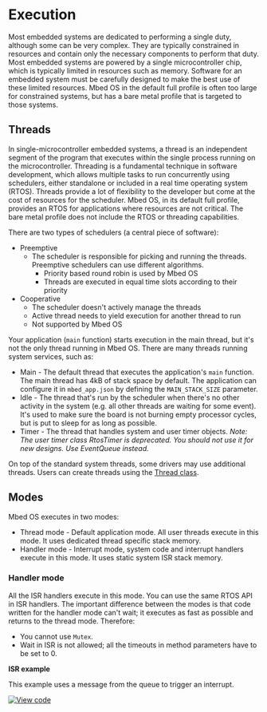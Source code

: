 # Execution

Most embedded systems are dedicated to performing a single duty, although some can be very complex. They are typically constrained in resources and contain only the necessary components to perform that duty. Most embedded systems are powered by a single microcontroller chip, which is typically limited in resources such as memory. Software for an embedded system must be carefully designed to make the best use of these limited resources. Mbed OS in the default full profile is often too large for constrained systems, but has a bare metal profile that is targeted to those systems.

## Threads

In single-microcontroller embedded systems, a thread is an independent segment of the program that executes within the single process running on the microcontroller. Threading is a fundamental technique in software development, which allows multiple tasks to run concurrently using schedulers, either standalone or included in a real time operating system (RTOS). Threads provide a lot of flexibility to the developer but come at the cost of resources for the scheduler. Mbed OS, in its default full profile, provides an RTOS for applications where resources are not critical. The bare metal profile does not include the RTOS or threading capabilities.

There are two types of schedulers (a central piece of software):

* Preemptive
    * The scheduler is responsible for picking and running the threads. Preemptive schedulers can use different algorithms.
        * Priority based round robin is used by Mbed OS
        * Threads are executed in equal time slots according to their priority
* Cooperative
    * The scheduler doesn't actively manage the threads
    * Active thread needs to yield execution for another thread to run
    * Not supported by Mbed OS

Your application (`main` function) starts execution in the main thread, but it's not the only thread running in Mbed OS. There are many threads running system services, such as:
* Main - The default thread that executes the application's `main` function. The main thread has 4kB of stack space by default. The application can configure it in `mbed_app.json` by defining the `MAIN_STACK_SIZE` parameter.
* Idle - The thread that's run by the scheduler when there's no other activity in the system (e.g. all other threads are waiting for some event). It's used to make sure the board is not burning empty processor cycles, but is put to sleep for as long as possible.
* Timer - The thread that handles system and user timer objects. *Note: The user timer class RtosTimer is deprecated. You should not use it for new designs. Use EventQueue instead.*

On top of the standard system threads, some drivers may use additional threads. Users can create threads using the [Thread class](../apis/thread.html).

## Modes

Mbed OS executes in two modes:

* Thread mode - Default application mode. All user threads execute in this mode. It uses dedicated thread specific stack memory.
* Handler mode - Interrupt mode, system code and interrupt handlers execute in this mode. It uses static system ISR stack memory.

### Handler mode

All the ISR handlers execute in this mode. You can use the same RTOS API in ISR handlers. The important difference between the modes is that code written for the handler mode can't wait; it executes as fast as possible and returns to the thread mode. Therefore:

* You cannot use `Mutex`.
* Wait in ISR is not allowed; all the timeouts in method parameters have to be set to 0.

**ISR example**

This example uses a message from the queue to trigger an interrupt.

[![View code](https://www.mbed.com/embed/?url=https://github.com/ARMmbed/mbed-os-snippet-Isr/tree/v6.0)](https://github.com/ARMmbed/mbed-os-snippet-Isr/blob/v6.0/main.cpp)
